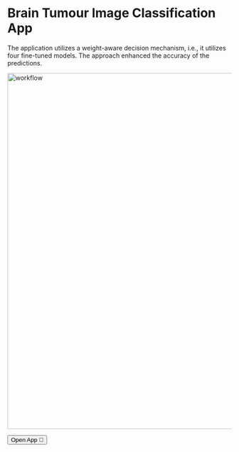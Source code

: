 # Brain Tumour Image Classification App

The application utilizes a weight-aware decision mechanism, i.e., it utilizes four fine-tuned models. The approach enhanced the accuracy of the predictions.

<img src="https://github.com/user-attachments/assets/fcb6727e-85a0-4715-9c4e-b72bd81e573d" alt="workflow" width="800">

<a href="https://brain-tumour-image-classification-application-210924.streamlit.app/"><button>Open App 🚀</button></a>
